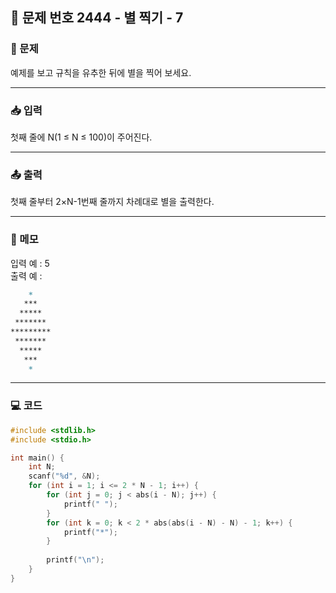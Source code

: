 ## 📝 문제 번호 2444 - 별 찍기 - 7 

### 📌 문제
예제를 보고 규칙을 유추한 뒤에 별을 찍어 보세요.

---

### 📥 입력
첫째 줄에 N(1 ≤ N ≤ 100)이 주어진다.

---

### 📤 출력
첫째 줄부터 2×N-1번째 줄까지 차례대로 별을 출력한다.

---

### 📝 메모
입력 예 : 5  
출력 예 :  
```md
    *  
   ***  
  *****  
 *******  
*********  
 *******  
  *****  
   ***  
    *
```  


---

### 💻 코드
```c
#include <stdlib.h>
#include <stdio.h>

int main() {
	int N;
	scanf("%d", &N);
	for (int i = 1; i <= 2 * N - 1; i++) {
		for (int j = 0; j < abs(i - N); j++) {
			printf(" ");
		}
		for (int k = 0; k < 2 * abs(abs(i - N) - N) - 1; k++) {
			printf("*");
		}
		
		printf("\n");
	}
}
```
